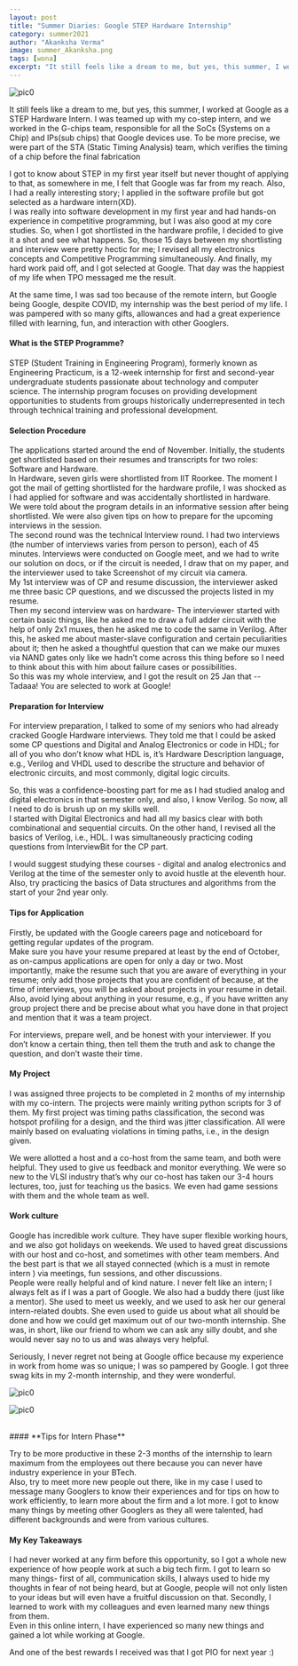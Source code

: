 ```yaml
---
layout: post
title: "Summer Diaries: Google STEP Hardware Internship"
category: summer2021
author: "Akanksha Verma"
image: summer_Akanksha.png
tags: [wona]
excerpt: "It still feels like a dream to me, but yes, this summer, I worked at Google as a STEP Hardware Intern.I was teamed up with my co-step intern... "
---
```


![pic0](/images/posts/summer_akanksha_1.jpeg)

It still feels like a dream to me, but yes, this summer, I worked at Google as a STEP Hardware Intern. I was teamed up with my co-step intern, and we worked in the G-chips team, responsible for all the SoCs (Systems on a Chip) and IPs(sub chips) that Google devices use. To be more precise, we were part of the STA (Static Timing Analysis) team, which verifies the timing of a chip before the final fabrication

I got to know about STEP in my first year itself but never thought of applying to that, as somewhere in me, I felt that Google was far from my reach. Also, I had a really interesting story; I applied in the software profile but got selected as a hardware intern(XD).<br>
I was really into software development in my first year and had hands-on experience in competitive programming, but I was also good at my core studies. So, when I got shortlisted in the hardware profile, I decided to give it a shot and see what happens. So, those 15 days between my shortlisting and interview were pretty hectic for me; I revised all my electronics concepts and Competitive Programming simultaneously. And finally, my hard work paid off, and I got selected at Google. That day was the happiest of my life when TPO messaged me the result.

At the same time, I was sad too because of the remote intern, but Google being Google, despite COVID, my internship was the best period of my life. I was pampered with so many gifts, allowances and had a great experience filled with learning, fun, and interaction with other Googlers.

#### **What is the STEP Programme?**
STEP (Student Training in Engineering Program), formerly known as Engineering Practicum, is a 12-week internship for first and second-year undergraduate students passionate about technology and computer science. The internship program focuses on providing development opportunities to students from groups historically underrepresented in tech through technical training and professional development.

#### **Selection Procedure**
The applications started around the end of November. Initially, the students get shortlisted based on their resumes and transcripts for two roles: Software and Hardware.<br>
In Hardware, seven girls were shortlisted from IIT Roorkee. The moment I got the mail of getting shortlisted for the hardware profile, I was shocked as I had applied for software and was accidentally shortlisted in hardware.<br>
We were told about the program details in an informative session after being shortlisted. We were also given tips on how to prepare for the upcoming interviews in the session.<br>
The second round was the technical Interview round. I had two interviews (the number of interviews varies from person to person), each of 45 minutes. Interviews were conducted on Google meet, and we had to write our solution on docs, or if the circuit is needed, I draw that on my paper, and the interviewer used to take Screenshot of my circuit via camera.<br>
My 1st interview was of CP and resume discussion, the interviewer asked me three basic CP questions, and we discussed the projects listed in my resume.<br>
Then my second interview was on hardware- The interviewer started with certain basic things, like he asked me to draw a full adder circuit with the help of only 2x1 muxes, then he asked me to code the same in Verilog. After this, he asked me about master-slave configuration and certain peculiarities about it; then he asked a thoughtful question that can we make our muxes via NAND gates only like we hadn’t come across this thing before so I need to think about this with him about failure cases or possibilities.<br>
So this was my whole interview, and I got the result on 25 Jan that -- Tadaaa! You are selected to work at Google! 

#### **Preparation for Interview**

For interview preparation, I talked to some of my seniors who had already cracked Google Hardware interviews. They told me that I could be asked some CP questions and Digital and Analog Electronics or code in HDL; for all of you who don’t know what HDL is, it’s Hardware Description language, e.g., Verilog and VHDL used to describe the structure and behavior of electronic circuits, and most commonly, digital logic circuits.

So, this was a confidence-boosting part for me as I had studied analog and digital electronics in that semester only, and also, I know Verilog. So now, all I need to do is brush up on my skills well.<br>
I started with Digital Electronics and had all my basics clear with both combinational and sequential circuits. On the other hand, I revised all the basics of Verilog, i.e., HDL. I was simultaneously practicing coding questions from InterviewBit for the CP part. 


I would suggest studying these courses - digital and analog electronics and Verilog at the time of the semester only to avoid hustle at the eleventh hour. Also, try practicing the basics of Data structures and algorithms from the start of your 2nd year only.

#### **Tips for Application**

Firstly, be updated with the Google careers page and noticeboard for getting regular updates of the program.<br>
Make sure you have your resume prepared at least by the end of October, as on-campus applications are open for only a day or two. Most importantly, make the resume such that you are aware of everything in your resume; only add those projects that you are confident of because, at the time of interviews, you will be asked about projects in your resume in detail. <br>
Also, avoid lying about anything in your resume, e.g., if you have written any group project there and be precise about what you have done in that project and mention that it was a team project.

For interviews, prepare well, and be honest with your interviewer. If you don’t know a certain thing, then tell them the truth and ask to change the question, and don’t waste their time.

#### **My Project**

I was assigned three projects to be completed in 2 months of my internship with my co-intern. The projects were mainly writing python scripts for 3 of them. My first project was timing paths classification, the second was hotspot profiling for a design, and the third was jitter classification. All were mainly based on evaluating violations in timing paths, i.e., in the design given.

We were allotted a host and a co-host from the same team, and both were helpful. They used to give us feedback and monitor everything. We were so new to the VLSI industry that’s why our co-host has taken our 3-4 hours lectures, too, just for teaching us the basics. We even had game sessions with them and the whole team as well.


#### **Work culture**

Google has incredible work culture. They have super flexible working hours, and we also got holidays on weekends. We used to haved great discussions with our host and co-host, and sometimes with other team members. And the best part is that we all stayed connected (which is a must in remote intern ) via meetings, fun sessions, and other discussions.<br>
People were really helpful and of kind nature. I never felt like an intern; I always felt as if I was a part of Google. We also had a buddy there (just like a mentor). She used to meet us weekly, and we used to ask her our general intern-related doubts. She even used to guide us about what all should be done and how we could get maximum out of our two-month internship. She was, in short, like our friend to whom we can ask any silly doubt, and she would never say no to us and was always very helpful. 

Seriously, I never regret not being at Google office because my experience in work from home was so unique; I was so pampered by Google. I got three swag kits in my 2-month internship, and they were wonderful.

![pic0](/images/posts/summer_akanksha_1.jpg)

![pic0](/images/posts/summer_akanksha_2.jpg)

<br>
#### **Tips for Intern Phase**

Try to be more productive in these 2-3 months of the internship to learn maximum from the employees out there because you can never have industry experience in your BTech.<br> 
Also, try to meet more new people out there, like in my case I used to message many Googlers to know their experiences and for tips on how to work efficiently, to learn more about the firm and a lot more. I got to know many things by meeting other Googlers as they all were talented, had different backgrounds and were from various cultures.


#### **My Key Takeaways**

I had never worked at any firm before this opportunity, so I got a whole new experience of how people work at such a big tech firm. I got to learn so many things- first of all, communication skills, I always used to hide my thoughts in fear of not being heard, but at Google, people will not only listen to your ideas but will even have a fruitful discussion on that. Secondly, I learned to work with my colleagues and even learned many new things from them.<br>
Even in this online intern, I have experienced so many new things and gained a lot while working at Google.

And one of the best rewards I received was that I got PIO for next year :)
